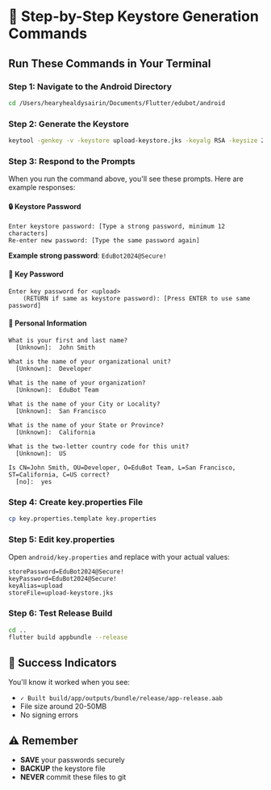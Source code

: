 # 🔑 Step-by-Step Keystore Generation Commands

## Run These Commands in Your Terminal

### Step 1: Navigate to the Android Directory
```bash
cd /Users/hearyhealdysairin/Documents/Flutter/edubot/android
```

### Step 2: Generate the Keystore
```bash
keytool -genkey -v -keystore upload-keystore.jks -keyalg RSA -keysize 2048 -validity 10000 -alias upload
```

### Step 3: Respond to the Prompts

When you run the command above, you'll see these prompts. Here are example responses:

#### 🔒 Keystore Password
```
Enter keystore password: [Type a strong password, minimum 12 characters]
Re-enter new password: [Type the same password again]
```
**Example strong password**: `EduBot2024@Secure!`

#### 🔑 Key Password  
```
Enter key password for <upload>
	(RETURN if same as keystore password): [Press ENTER to use same password]
```

#### 👤 Personal Information
```
What is your first and last name?
  [Unknown]:  John Smith

What is the name of your organizational unit?
  [Unknown]:  Developer

What is the name of your organization?
  [Unknown]:  EduBot Team

What is the name of your City or Locality?
  [Unknown]:  San Francisco

What is the name of your State or Province?
  [Unknown]:  California

What is the two-letter country code for this unit?
  [Unknown]:  US

Is CN=John Smith, OU=Developer, O=EduBot Team, L=San Francisco, ST=California, C=US correct?
  [no]:  yes
```

### Step 4: Create key.properties File
```bash
cp key.properties.template key.properties
```

### Step 5: Edit key.properties
Open `android/key.properties` and replace with your actual values:
```properties
storePassword=EduBot2024@Secure!
keyPassword=EduBot2024@Secure!
keyAlias=upload
storeFile=upload-keystore.jks
```

### Step 6: Test Release Build
```bash
cd ..
flutter build appbundle --release
```

## 🎯 Success Indicators

You'll know it worked when you see:
- `✓ Built build/app/outputs/bundle/release/app-release.aab`
- File size around 20-50MB
- No signing errors

## ⚠️ Remember

- **SAVE** your passwords securely
- **BACKUP** the keystore file
- **NEVER** commit these files to git
